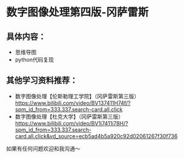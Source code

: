 # 数字图像处理第四版-冈萨雷斯
## 具体内容：
- 思维导图
- python代码复现

## 其他学习资料推荐：
- 数字图像处理【伦斯勒理工学院】（冈萨雷斯第三版）https://www.bilibili.com/video/BV137411H74f/?spm_id_from=333.337.search-card.all.click
- 数字图像处理【杜克大学】（冈萨雷斯第三版）https://www.bilibili.com/video/BV1j7411i78H/?spm_id_from=333.337.search-card.all.click&vd_source=ecb5ad4b5a920c92d02061267f30f736

如果有任何问题欢迎和我沟通～
